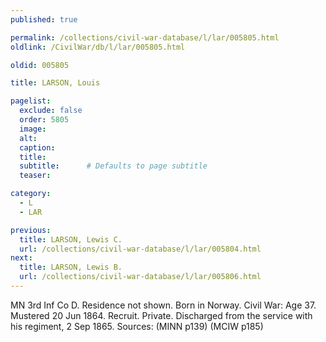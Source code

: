 ```yaml
---
published: true

permalink: /collections/civil-war-database/l/lar/005805.html
oldlink: /CivilWar/db/l/lar/005805.html

oldid: 005805

title: LARSON, Louis

pagelist:
  exclude: false
  order: 5805
  image: 
  alt:
  caption:
  title:
  subtitle:      # Defaults to page subtitle
  teaser:

category: 
  - L 
  - LAR

previous:
  title: LARSON, Lewis C.
  url: /collections/civil-war-database/l/lar/005804.html  
next:
  title: LARSON, Lewis B.
  url: /collections/civil-war-database/l/lar/005806.html   
---
```

MN 3rd Inf Co D. Residence not shown. Born in Norway. Civil War: Age 37. Mustered 20 Jun 1864. Recruit. Private. Discharged from the service with his regiment, 2 Sep 1865. Sources: (MINN p139) (MCIW p185)
